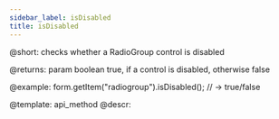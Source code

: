 ```yaml
---
sidebar_label: isDisabled
title: isDisabled
---          
```


@short: checks whether a RadioGroup control is disabled

@returns:
param   boolean     true, if a control is disabled, otherwise false


@example:
form.getItem("radiogroup").isDisabled(); 
// -> true/false

@template: api_method
@descr:


